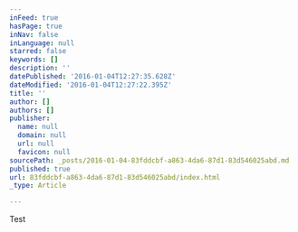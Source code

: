 ```yaml
---
inFeed: true
hasPage: true
inNav: false
inLanguage: null
starred: false
keywords: []
description: ''
datePublished: '2016-01-04T12:27:35.628Z'
dateModified: '2016-01-04T12:27:22.395Z'
title: ''
author: []
authors: []
publisher:
  name: null
  domain: null
  url: null
  favicon: null
sourcePath: _posts/2016-01-04-83fddcbf-a863-4da6-87d1-83d546025abd.md
published: true
url: 83fddcbf-a863-4da6-87d1-83d546025abd/index.html
_type: Article

---
```

Test
